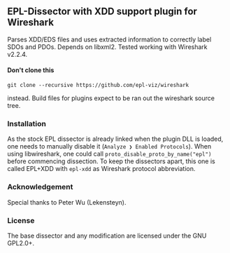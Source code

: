 ## EPL-Dissector with XDD support plugin for Wireshark

Parses XDD/EDS files and uses extracted information to correctly label SDOs and PDOs. Depends on libxml2. Tested working with Wireshark v2.2.4.

#### Don't clone this

    git clone --recursive https://github.com/epl-viz/wireshark

instead. Build files for plugins expect to be ran out the wireshark source tree.

### Installation

As the stock EPL dissector is already linked when the plugin DLL is loaded, one needs to manually disable it (`Analyze ❯ Enabled Protocols`). When using libwireshark, one could call `proto_disable_proto_by_name("epl")` before commencing dissection. To keep the dissectors apart, this one is called EPL+XDD with `epl-xdd` as Wireshark protocol abbreviation.

### Acknowledgement

Special thanks to Peter Wu (Lekensteyn).

### License

The base dissector and any modification are licensed under the GNU GPL2.0+.

